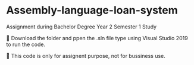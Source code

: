 # Assembly-language-loan-system
Assignment during Bachelor Degree Year 2 Semester 1 Study

👀 Download the folder and ppen the .sln file type using Visual Studio 2019 to run the code.

📙 This code is only for assignent purpose, not for bussiness use.
